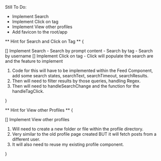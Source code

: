 Still To Do:
- Implement Search
- Implement Click on tag
- Implement View other profiles
- Add favicon to the root/app

** Hint for Search and Click on Tag ** {

  [] Implement Search
    - Search by prompt content
    - Search by tag
    - Search by username
  [] Implement Click on tag
    - Click will populate the search are and the feature to implement

   1. Code for this will have to be implemented within the Feed Component, add some search states, searchText, searchTimeout, searchResults.
   2. Then will need to filter results by those queries, handling Regex.
   3. Then will need to handleSearchChange and the function for the handleTagClick.

}

** Hint for View other Profiles ** {

  [] Implement View other profiles

  1. Will need to create a new folder or file within the profile directory.
  2. Very similar to the old profile page created BUT it will fetch posts from a different user.
  3. It will also need to reuse my existing profile component.

}
